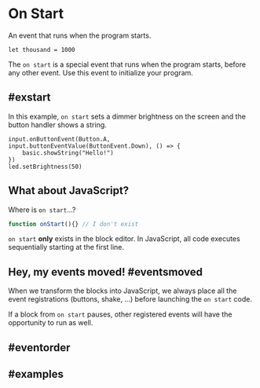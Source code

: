 # On Start

An event that runs when the program starts.

```blocks
let thousand = 1000
```

The ``on start`` is a special event that runs when the program starts, before any other event. 
Use this event to initialize your program.

##  #exstart

In this example, ``on start`` sets a dimmer brightness on the screen and the button handler shows a string.

```blocks
input.onButtonEvent(Button.A, input.buttonEventValue(ButtonEvent.Down), () => {
    basic.showString("Hello!")
})
led.setBrightness(50)
```

## What about JavaScript?

Where is ``on start``...?
```typescript
function onStart(){} // I don't exist
```
``on start`` **only** exists in the block editor. In JavaScript, all code executes sequentially starting
at the first line.

## Hey, my events moved! #eventsmoved

When we transform the blocks into JavaScript, we always place all the event registrations (buttons, shake, ...) 
before launching the ``on start`` code.

If a block from ``on start`` pauses, other registered events will have the opportunity to run as well.

## #eventorder

## #examples
